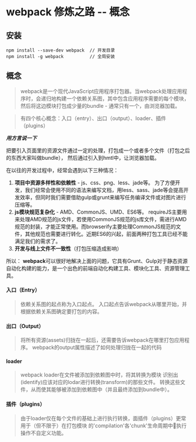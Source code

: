 # webpack 修炼之路 -- 概念
## 安装
```
npm install --save-dev webpack  // 开发目录
npm install -g webpack          // 全局安装
```

## 概念
> webpack是一个现代JavaScript应用程序打包器。当webpack处理应用程序时，会递归地构建一个依赖关系图，其中包含应用程序需要的每个模块，然后将这边模块打包成少量的bundle - 通常只有一个，由浏览器加载。

> 有四个核心概念：入口（entry）、出口（output）、loader、插件（plugins）

***用方言说一下***


把要引入页面里的资源文件通过一定的处理，打包成一个或者多个文件（打包之后的东西大家叫做bundle）， 然后通过引入到hmtl中，让浏览器加载。


在以往的开发过程中，经常会遇到以下三种情况：


1. **项目中资源多样性和依赖性** - js、css、png、less、jade等。 为了方便开发，我们经常会使用不同的语法来编写文档，用less、sass、jade等会提高开发效率，但同时我们需要借助gulp或grunt来编写任务编译文件或对图片进行压缩等。
2. **js模块规范复杂化** - AMD、CommonJS、UMD、ES6等。 requireJS主要用来处理AMD规范的js文件，若使用CommonJS规范的js库文件，需进行AMD规范的封装，才能正常使用。而browserify主要处理CommonJS规范的文件，其他规范也需要进行转化。近期ES6的兴起，前面两种打包工具已经不能满足我们的需求了。
3. **开发与线上文件不一致性**（打包压缩造成影响）


所以：
**webpack**可以很好地解决上面的问题，它具有Grunt、Gulp对于静态资源自动化构建的能力，是一个出色的前端自动化构建工具、模块化工具、资源管理工具。

#### 入口（Entry）
> 依赖关系图的起点称为入口起点。
> 入口起点告诉webpack从哪里开始，并根据依赖关系图确定要打包的内容。

#### 出口（Output）
> 将所有资源(assets)归拢在一起后，还需要告诉webpack在哪里打包应用程序。
> webpack的output属性描述了如何处理归拢在一起的代码

#### loader
> webpack loader在文件被添加到依赖图中时，将其转换为模块
> 识别出(identify)应该对应的lodar进行转换(transform)的那些文件。
转换这些文件，从而使其能够被添加到依赖图中（并且最终添加到bundle中）。

#### 插件（plugins）
> 由于loader仅在每个文件的基础上进行执行转换，面插件（plugins）更常用于（但不限于）在打包模块 的'compilation'各'chunk'生命周期中执行操作不自定义功能。


